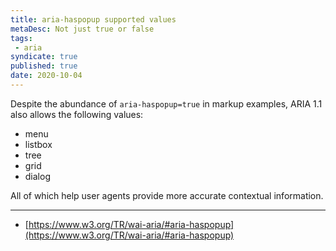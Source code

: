 ```yaml
---
title: aria-haspopup supported values
metaDesc: Not just true or false
tags:
 - aria
syndicate: true
published: true
date: 2020-10-04
---
```


Despite the abundance of `aria-haspopup=true` in markup examples, ARIA 1.1 also allows the following values:

- menu
- listbox
- tree
- grid
- dialog

All of which help user agents provide more accurate contextual information.

---

- [https://www.w3.org/TR/wai-aria/#aria-haspopup](https://www.w3.org/TR/wai-aria/#aria-haspopup)
